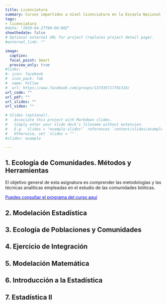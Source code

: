 ```yaml
---
title: Licenciatura
summary: Cursos impartidos a nivel licenciatura en la Escuela Nacional de Estudios Superiores unidad Morelia, UNAM
tags:
- licenciatura
#date: "2020-04-27T00:00:00Z"
showthedate: false
# Optional external URL for project (replaces project detail page).
#external_link: ""

image:
  caption: 
  focal_point: Smart
  preview_only: true
#links:
#- icon: facebook
#  icon_pack: fab
#  name: Follow
#  url: https://www.facebook.com/groups/137335717701318/
url_code: ""
url_pdf: ""
url_slides: ""
url_video: ""

# Slides (optional).
#   Associate this project with Markdown slides.
#   Simply enter your slide deck's filename without extension.
#   E.g. `slides = "example-slides"` references `content/slides/example-slides.md`.
#   Otherwise, set `slides = ""`.
#slides: example

---
```




## 1. Ecología de Comunidades. Métodos y Herramientas

El objetivo general de esta asignatura es comprender las metodologías y las técnicas analíticas empleadas en el estudio de las
comunidades bióticas.

[<span style="color:blue">Puedes consultar el programa del curso aquí</span>](http://www.ecologia.enesmorelia.unam.mx/pdf/66.pdf)

## 2. Modelación Estadística

## 3. Ecología de Poblaciones y Comunidades

## 4. Ejercicio de Integración

## 5. Modelación Matemática

## 6. Introducción a la Estadística

## 7. Estadística II	

